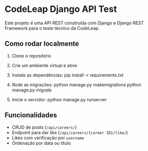 # CodeLeap Django API Test

Este projeto é uma API REST construída com Django e Django REST Framework para o teste técnico da CodeLeap.

## Como rodar localmente

1. Clone o repositório
2. Crie um ambiente virtual e ative
3. Instale as dependências:
pip install -r requirements.txt

4. Rode as migrações:
python manage.py makemigrations
python manage.py migrate

5. Inicie o servidor:
python manage.py runserver

## Funcionalidades

- CRUD de posts (`/api/careers/`)
- Endpoint para dar like (`/api/careers/{career ID}/like/`)
- Likes com verificação por `username`
- Ordenação por data ou título
